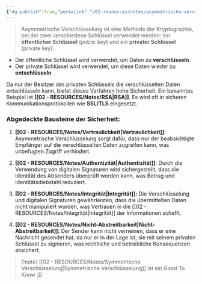 ```yaml
---
{"dg-publish":true,"permalink":"/02-resources/notes/asymmetrische-verschluesselung/","tags":["ausbildung/gfn/ap1/vorbereitung","sicherheit/it-sicherheit","sicherheit/kryptografie"],"noteIcon":"","updated":"2025-09-27T01:32:44.971+02:00"}
---
```


>Asymmetrische Verschlüsselung ist eine Methode der Kryptographie, bei der zwei verschiedene Schlüssel verwendet werden: ein **öffentlicher Schlüssel** (public key) und ein **privater Schlüssel** (private key).

- Der öffentliche Schlüssel wird verwendet, um Daten zu **verschlüsseln**.
- Der private Schlüssel wird verwendet, um diese Daten wieder zu **entschlüsseln**.

Da nur der Besitzer des privaten Schlüssels die verschlüsselten Daten entschlüsseln kann, bietet dieses Verfahren hohe Sicherheit. Ein bekanntes Beispiel ist **[[02 - RESOURCES/Notes/RSA\|RSA]]**. Es wird oft in sicheren Kommunikationsprotokollen wie **SSL/TLS** eingesetzt.

### Abgedeckte Bausteine der Sicherheit:

1. **[[02 - RESOURCES/Notes/Vertraulichkeit\|Vertraulichkeit]]:** Asymmetrische Verschlüsselung sorgt dafür, dass nur der beabsichtigte Empfänger auf die verschlüsselten Daten zugreifen kann, was unbefugten Zugriff verhindert.

2. **[[02 - RESOURCES/Notes/Authentizität\|Authentizität]]:** Durch die Verwendung von digitalen Signaturen wird sichergestellt, dass die Identität des Absenders überprüft werden kann, was Betrug und Identitätsdiebstahl reduziert.

3. **[[02 - RESOURCES/Notes/Integrität\|Integrität]]:** Die Verschlüsselung und digitalen Signaturen gewährleisten, dass die übermittelten Daten nicht manipuliert wurden, was Vertrauen in die [[02 - RESOURCES/Notes/Integrität\|Integrität]] der Informationen schafft.

4. **[[02 - RESOURCES/Notes/Nicht-Abstreitbarkeit\|Nicht-Abstreitbarkeit]]:** Der Sender kann nicht verneinen, dass er eine Nachricht gesendet hat, da nur er in der Lage ist, sie mit seinem privaten Schlüssel zu signieren, was rechtliche und betriebliche Konsequenzen absichert.


>[!note] [[02 - RESOURCES/Notes/Symmetrische Verschlüsselung\|Symmetrische Verschlüsselung]] ist ein Good To Know ;D